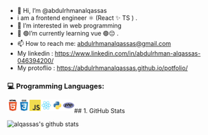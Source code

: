 - 👋 Hi, I’m @abdulrhmanalqassas
- i am a frontend engineer ⚛️ (React ✨ TS ) .
- 👀 I’m interested in web programming
- 🌱 🟢I’m currently learning  vue 🟢😔 .
- 📫 How to reach me: 
abdulrhmanalqassas@gmail.com
- My linkedin :
https://www.linkedin.com/in/abdulrhman-alqassas-046394200/
- My protoflio :
https://abdulrhmanalqassas.github.io/potfolio/


<!---
abdulrhmanalqassas/abdulrhmanalqassas is a ✨ special ✨ repository because its `README.md` (this file) appears on your GitHub profile.
You can click the Preview link to take a look at your changes.
--->
### 💻 Programming Languages:
<img align="left" target="_blank" alt="HTML" width="26px" src="https://raw.githubusercontent.com/github/explore/80688e429a7d4ef2fca1e82350fe8e3517d3494d/topics/html/html.png" />
<img align="left" target="_blank" alt="CSS" width="26px" src="https://raw.githubusercontent.com/github/explore/80688e429a7d4ef2fca1e82350fe8e3517d3494d/topics/css/css.png" />
<img align="left" target="_blank" alt="JavaScript" width="26px" src="https://raw.githubusercontent.com/github/explore/80688e429a7d4ef2fca1e82350fe8e3517d3494d/topics/javascript/javascript.png" />
<img align="left" target="_blank" alt="React" width="26px" src="https://raw.githubusercontent.com/github/explore/80688e429a7d4ef2fca1e82350fe8e3517d3494d/topics/react/react.png" />
<img align="left" target="_blank" alt="Python" width="26px" src="https://raw.githubusercontent.com/github/explore/80688e429a7d4ef2fca1e82350fe8e3517d3494d/topics/python/python.png" />
<img align="left" target="_blank" alt="PHP" width="26px" src="https://raw.githubusercontent.com/github/explore/80688e429a7d4ef2fca1e82350fe8e3517d3494d/topics/php/php.png" />

<br />
## 1. GitHub Stats

![alqassas's github stats](https://github-readme-stats-git-masterrstaa-rickstaa.vercel.app/api?username=abdulrhmanalqassas&show_icons=true&count_private=true&line_height=40&hide_border=true&theme=radical)


